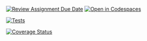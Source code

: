[![Review Assignment Due Date](https://classroom.github.com/assets/deadline-readme-button-22041afd0340ce965d47ae6ef1cefeee28c7c493a6346c4f15d667ab976d596c.svg)](https://classroom.github.com/a/FTPDI46d)
[![Open in Codespaces](https://classroom.github.com/assets/launch-codespace-2972f46106e565e64193e422d61a12cf1da4916b45550586e14ef0a7c637dd04.svg)](https://classroom.github.com/open-in-codespaces?assignment_repo_id=18304726)

[![Tests](https://github.com/ULL-ESIT-INF-DSI-2425/prct06-generics-solid-DiegoHdezToledo/actions/workflows/ci.yml/badge.svg)](https://github.com/ULL-ESIT-INF-DSI-2425/prct06-generics-solid-DiegoHdezToledo/actions/workflows/ci.yml)

[![Coverage Status](https://coveralls.io/repos/github/ULL-ESIT-INF-DSI-2425/prct06-generics-solid-DiegoHdezToledo/badge.svg?branch=main)](https://coveralls.io/github/ULL-ESIT-INF-DSI-2425/prct06-generics-solid-DiegoHdezToledo?branch=main)